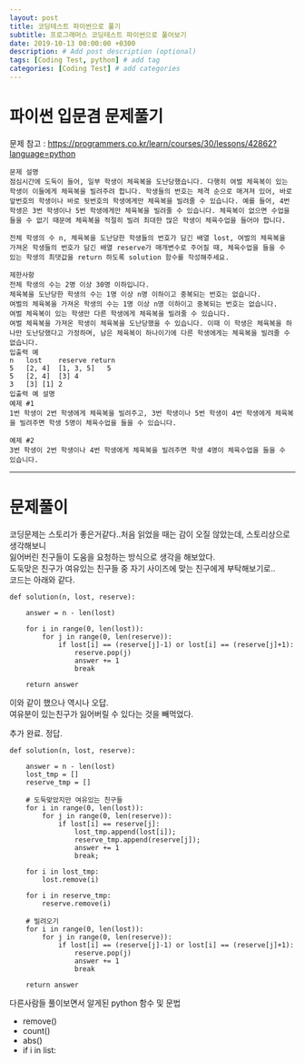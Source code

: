 ```yaml
---
layout: post
title: 코딩테스트 파이썬으로 풀기
subtitle: 프로그래머스 코딩테스트 파이썬으로 풀어보기
date: 2019-10-13 00:00:00 +0300
description: # Add post description (optional)
tags: [Coding Test, python] # add tag
categories: [Coding Test] # add categories
---
```


# 파이썬 입문겸 문제풀기

문제 참고 : https://programmers.co.kr/learn/courses/30/lessons/42862?language=python

```
문제 설명
점심시간에 도둑이 들어, 일부 학생이 체육복을 도난당했습니다. 다행히 여벌 체육복이 있는 학생이 이들에게 체육복을 빌려주려 합니다. 학생들의 번호는 체격 순으로 매겨져 있어, 바로 앞번호의 학생이나 바로 뒷번호의 학생에게만 체육복을 빌려줄 수 있습니다. 예를 들어, 4번 학생은 3번 학생이나 5번 학생에게만 체육복을 빌려줄 수 있습니다. 체육복이 없으면 수업을 들을 수 없기 때문에 체육복을 적절히 빌려 최대한 많은 학생이 체육수업을 들어야 합니다.

전체 학생의 수 n, 체육복을 도난당한 학생들의 번호가 담긴 배열 lost, 여벌의 체육복을 가져온 학생들의 번호가 담긴 배열 reserve가 매개변수로 주어질 때, 체육수업을 들을 수 있는 학생의 최댓값을 return 하도록 solution 함수를 작성해주세요.

제한사항
전체 학생의 수는 2명 이상 30명 이하입니다.
체육복을 도난당한 학생의 수는 1명 이상 n명 이하이고 중복되는 번호는 없습니다.
여벌의 체육복을 가져온 학생의 수는 1명 이상 n명 이하이고 중복되는 번호는 없습니다.
여벌 체육복이 있는 학생만 다른 학생에게 체육복을 빌려줄 수 있습니다.
여벌 체육복을 가져온 학생이 체육복을 도난당했을 수 있습니다. 이때 이 학생은 체육복을 하나만 도난당했다고 가정하며, 남은 체육복이 하나이기에 다른 학생에게는 체육복을 빌려줄 수 없습니다.
입출력 예
n	lost	reserve	return
5	[2, 4]	[1, 3, 5]	5
5	[2, 4]	[3]	4
3	[3]	[1]	2
입출력 예 설명
예제 #1
1번 학생이 2번 학생에게 체육복을 빌려주고, 3번 학생이나 5번 학생이 4번 학생에게 체육복을 빌려주면 학생 5명이 체육수업을 들을 수 있습니다.

예제 #2
3번 학생이 2번 학생이나 4번 학생에게 체육복을 빌려주면 학생 4명이 체육수업을 들을 수 있습니다.
```

---

# 문제풀이

코딩문제는 스토리가 좋은거같다..처음 읽었을 때는 감이 오질 않았는데, 스토리상으로 생각해보니<br>
잃어버린 친구들이 도움을 요청하는 방식으로 생각을 해보았다.<br>
도둑맞은 친구가 여유있는 친구들 중 자기 사이즈에 맞는 친구에게 부탁해보기로..<br>
코드는 아래와 같다.

```
def solution(n, lost, reserve):

    answer = n - len(lost)

    for i in range(0, len(lost)):
        for j in range(0, len(reserve)):
            if lost[i] == (reserve[j]-1) or lost[i] == (reserve[j]+1):
                reserve.pop(j)
                answer += 1
                break

    return answer
```

이와 같이 했으나 역시나 오답.<br>
여유분이 있는친구가 잃어버릴 수 있다는 것을 빼먹었다.<br>

추가 완료.
정답.

```
def solution(n, lost, reserve):

    answer = n - len(lost)
    lost_tmp = []
    reserve_tmp = []

	# 도둑맞았지만 여유있는 친구들
    for i in range(0, len(lost)):
        for j in range(0, len(reserve)):
            if lost[i] == reserve[j]:
                lost_tmp.append(lost[i]);
                reserve_tmp.append(reserve[j]);
                answer += 1
                break;

    for i in lost_tmp:
        lost.remove(i)

    for i in reserve_tmp:
        reserve.remove(i)

	# 빌려오기
    for i in range(0, len(lost)):
        for j in range(0, len(reserve)):
            if lost[i] == (reserve[j]-1) or lost[i] == (reserve[j]+1):
                reserve.pop(j)
                answer += 1
                break

    return answer
```

다른사람들 풀이보면서 알게된 python 함수 및 문법

-   remove()
-   count()
-   abs()
-   if i in list:
